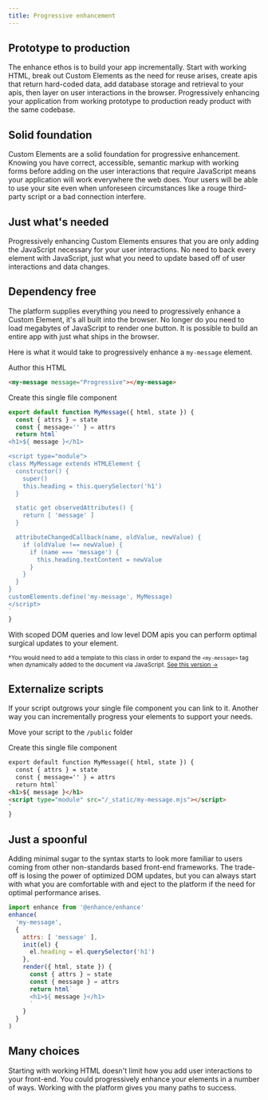 ```yaml
---
title: Progressive enhancement
---
```


## Prototype to production
The enhance ethos is to build your app incrementally. Start with working HTML, break out Custom Elements as the need for reuse arises, create apis that return hard-coded data, add database storage and retrieval to your apis, then layer on user interactions in the browser. Progressively enhancing your application from working prototype to production ready product with the same codebase.

## Solid foundation
Custom Elements are a solid foundation for progressive enhancement. Knowing you have correct, accessible, semantic markup with working forms before adding on the user interactions that require JavaScript means your application will work everywhere the web does. Your users will be able to use your site even when unforeseen circumstances like a rouge third-party script or a bad connection interfere.

## Just what's needed
Progressively enhancing Custom Elements ensures that you are only adding the JavaScript necessary for your user interactions. No need to back every element with JavaScript, just what you need to update based off of user interactions and data changes.

## Dependency free
The platform supplies everything you need to progressively enhance a Custom Element, it's all built into the browser. No longer do you need to load megabytes of JavaScript to render one button. It is possible to build an entire app with just what ships in the browser.

Here is what it would take to progressively enhance a `my-message` element.

Author this HTML
```html
<my-message message="Progressive"></my-message>
```

Create this single file component
```javascript
export default function MyMessage({ html, state }) {
  const { attrs } = state
  const { message='' } = attrs
  return html`
<h1>${ message }</h1>

<script type="module">
class MyMessage extends HTMLElement {
  constructor() {
    super()
    this.heading = this.querySelector('h1')
  }

  static get observedAttributes() {
    return [ 'message' ]
  }

  attributeChangedCallback(name, oldValue, newValue) {
    if (oldValue !== newValue) {
      if (name === 'message') {
        this.heading.textContent = newValue
      }
    }
  }
}
customElements.define('my-message', MyMessage)
</script>
`
}
```
With scoped DOM queries and low level DOM apis you can perform optimal surgical updates to your element.

<small>†You would need to add a template to this class in order to expand the `<my-message>` tag when dynamically added to the document via JavaScript. [See this version →](https://gist.github.com/kristoferjoseph/dd5d22018a0f7feedd4ee18f25a040a8)</small>

## Externalize scripts
If your script outgrows your single file component you can link to it. Another way you can incrementally progress your elements to support your needs.

Move your script to the `/public` folder

Create this single file component
```html
export default function MyMessage({ html, state }) {
  const { attrs } = state
  const { message='' } = attrs
  return html`
<h1>${ message }</h1>
<script type="module" src="/_static/my-message.mjs"></script>
`
}

```

## Just a spoonful
Adding minimal sugar to the syntax starts to look more familiar to users coming from other non-standards based front-end frameworks. The trade-off is losing the power of optimized DOM updates, but you can always start with what you are comfortable with and eject to the platform if the need for optimal performance arises.

```javascript
import enhance from '@enhance/enhance'
enhance(
  'my-message',
  {
    attrs: [ 'message' ],
    init(el) {
      el.heading = el.querySelector('h1')
    },
    render({ html, state }) {
      const { attrs } = state
      const { message } = attrs
      return html`
      <h1>${ message }</h1>
      `
    }
  }
)
```

## Many choices
Starting with working HTML doesn't limit how you add user interactions to your front-end. You could progressively enhance your elements in a number of ways. Working with the platform gives you many paths to success.

